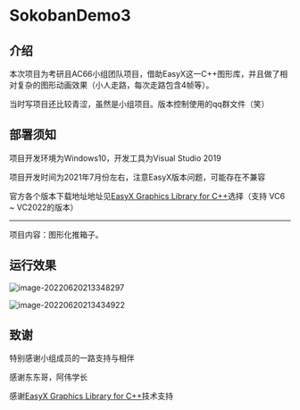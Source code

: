 # SokobanDemo3
## 介绍

本次项目为考研且AC66小组团队项目，借助EasyX这一C++图形库，并且做了相对复杂的图形动画效果（小人走路，每次走路包含4帧等）。

当时写项目还比较青涩，虽然是小组项目。版本控制使用的qq群文件（笑）

## 部署须知

项目开发环境为Windows10，开发工具为Visual Studio 2019

项目开发时间为2021年7月份左右，注意EasyX版本问题，可能存在不兼容

官方各个版本下载地址地址见[EasyX Graphics Library for C++](https://easyx.cn/download)选择（支持 VC6 ~ VC2022的版本）

***
项目内容：图形化推箱子。

## 运行效果

![image-20220620213348297](http://img.zimei.fun/202206202133912.png)

![image-20220620213434922](http://img.zimei.fun/202206202134157.png)

## 致谢
特别感谢小组成员的一路支持与相伴

感谢东东哥，阿伟学长

感谢[EasyX Graphics Library for C++](https://easyx.cn/)技术支持
